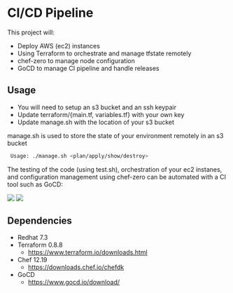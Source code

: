 # CI/CD Pipeline

This project will:

 - Deploy AWS (ec2) instances
 - Using Terraform to orchestrate and manage tfstate remotely
 - chef-zero to manage node configuration
 - GoCD to manage CI pipeline and handle releases


## Usage

- You will need to setup an s3 bucket and an ssh keypair
 - Update terraform/{main.tf, variables.tf} with your own key
 - Update manage.sh with the location of your s3 bucket

manage.sh is used to store the state of your environment remotely in an s3 bucket

```bash
 Usage: ./manage.sh <plan/apply/show/destroy>
```

The testing of the code (using test.sh), orchestration of your ec2 instanes, and
configuration management using chef-zero can be automated with a CI tool such as GoCD:

<img src="https://github.com/joewww/ci-cd/blob/master/docs/pipeline.png">

<img src="https://github.com/joewww/ci-cd/blob/master/docs/pipeline-config.png">


## Dependencies

* Redhat 7.3
* Terraform 0.8.8
  * https://www.terraform.io/downloads.html
* Chef 12.19
  * https://downloads.chef.io/chefdk
* GoCD
  * https://www.gocd.io/download/
